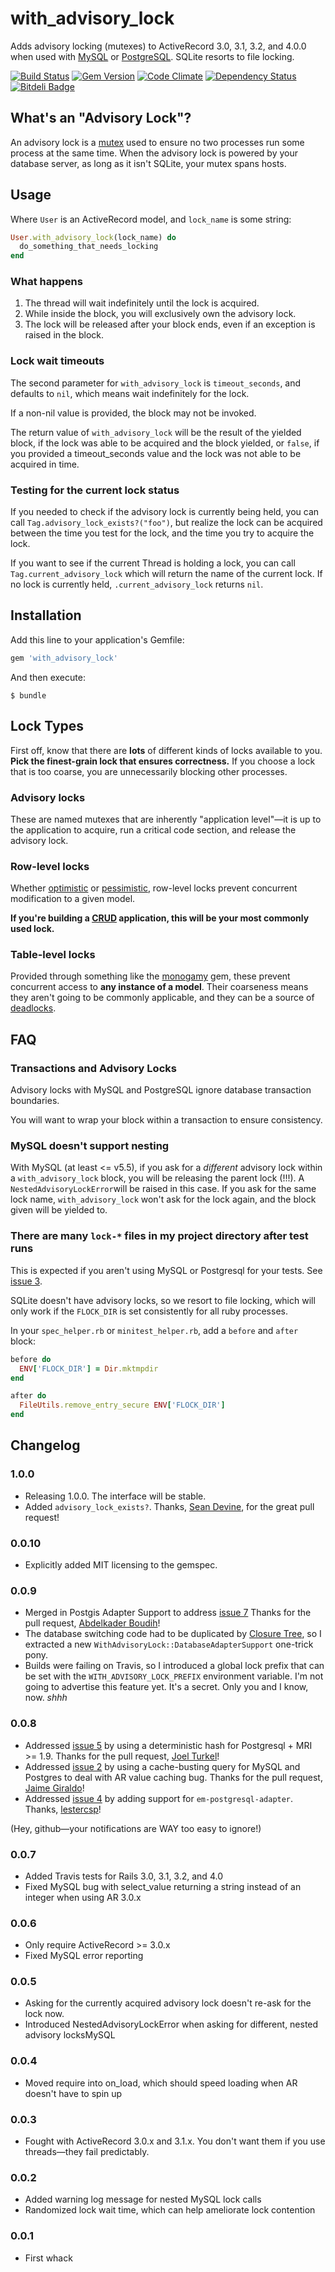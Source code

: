 # with_advisory_lock

Adds advisory locking (mutexes) to ActiveRecord 3.0, 3.1, 3.2, and 4.0.0 when used with
[MySQL](http://dev.mysql.com/doc/refman/5.0/en/miscellaneous-functions.html#function_get-lock)
or [PostgreSQL](http://www.postgresql.org/docs/9.1/static/functions-admin.html#FUNCTIONS-ADVISORY-LOCKS).
SQLite resorts to file locking.

[![Build Status](https://api.travis-ci.org/mceachen/with_advisory_lock.png?branch=master)](https://travis-ci.org/mceachen/with_advisory_lock)
[![Gem Version](https://badge.fury.io/rb/with_advisory_lock.png)](http://rubygems.org/gems/with_advisory_lock)
[![Code Climate](https://codeclimate.com/github/mceachen/with_advisory_lock.png)](https://codeclimate.com/github/mceachen/with_advisory_lock)
[![Dependency Status](https://gemnasium.com/mceachen/with_advisory_lock.png)](https://gemnasium.com/mceachen/with_advisory_lock)
[![Bitdeli Badge](https://d2weczhvl823v0.cloudfront.net/mceachen/with_advisory_lock/trend.png)](https://bitdeli.com/free "Bitdeli Badge")

## What's an "Advisory Lock"?

An advisory lock is a [mutex](http://en.wikipedia.org/wiki/Mutual_exclusion) used to ensure no two
processes run some process at the same time. When the advisory lock is powered by your database
server, as long as it isn't SQLite, your mutex spans hosts.

## Usage

Where ```User``` is an ActiveRecord model, and ```lock_name``` is some string:

```ruby
User.with_advisory_lock(lock_name) do
  do_something_that_needs_locking
end
```

### What happens

1. The thread will wait indefinitely until the lock is acquired.
2. While inside the block, you will exclusively own the advisory lock.
3. The lock will be released after your block ends, even if an exception is raised in the block.

### Lock wait timeouts

The second parameter for ```with_advisory_lock``` is ```timeout_seconds```, and defaults to ```nil```,
which means wait indefinitely for the lock.

If a non-nil value is provided, the block may not be invoked.

The return value of ```with_advisory_lock``` will be the result of the yielded block,
if the lock was able to be acquired and the block yielded, or ```false```, if you provided
a timeout_seconds value and the lock was not able to be acquired in time.

### Testing for the current lock status

If you needed to check if the advisory lock is currently being held, you can call
```Tag.advisory_lock_exists?("foo")```, but realize the lock can be acquired between the time you
test for the lock, and the time you try to acquire the lock.

If you want to see if the current Thread is holding a lock, you can call ```Tag.current_advisory_lock```
which will return the name of the current lock. If no lock is currently held,
```.current_advisory_lock``` returns ```nil```.

## Installation

Add this line to your application's Gemfile:

``` ruby
gem 'with_advisory_lock'
```

And then execute:

    $ bundle

## Lock Types

First off, know that there are **lots** of different kinds of locks available to you. **Pick the
finest-grain lock that ensures correctness.** If you choose a lock that is too coarse, you are
unnecessarily blocking other processes.

### Advisory locks
These are named mutexes that are inherently "application level"—it is up to the application
to acquire, run a critical code section, and release the advisory lock.

### Row-level locks
Whether [optimistic](http://api.rubyonrails.org/classes/ActiveRecord/Locking/Optimistic.html)
or [pessimistic](http://api.rubyonrails.org/classes/ActiveRecord/Locking/Pessimistic.html),
row-level locks prevent concurrent modification to a given model.

**If you're building a
[CRUD](http://en.wikipedia.org/wiki/Create,_read,_update_and_delete) application, this will be your
most commonly used lock.**

### Table-level locks

Provided through something like the [monogamy](https://github.com/mceachen/monogamy)
gem, these prevent concurrent access to **any instance of a model**. Their coarseness means they
aren't going to be commonly applicable, and they can be a source of
[deadlocks](http://en.wikipedia.org/wiki/Deadlock).

## FAQ

### Transactions and Advisory Locks

Advisory locks with MySQL and PostgreSQL ignore database transaction boundaries.

You will want to wrap your block within a transaction to ensure consistency.

### MySQL doesn't support nesting

With MySQL (at least <= v5.5), if you ask for a *different* advisory lock within a ```with_advisory_lock``` block,
you will be releasing the parent lock (!!!). A ```NestedAdvisoryLockError```will be raised
in this case. If you ask for the same lock name, ```with_advisory_lock``` won't ask for the
lock again, and the block given will be yielded to.

### There are many ```lock-*``` files in my project directory after test runs

This is expected if you aren't using MySQL or Postgresql for your tests.
See [issue 3](https://github.com/mceachen/with_advisory_lock/issues/3).

SQLite doesn't have advisory locks, so we resort to file locking, which will only work
if the ```FLOCK_DIR``` is set consistently for all ruby processes.

In your ```spec_helper.rb``` or ```minitest_helper.rb```, add a ```before``` and ```after``` block:

```ruby
before do
  ENV['FLOCK_DIR'] = Dir.mktmpdir
end

after do
  FileUtils.remove_entry_secure ENV['FLOCK_DIR']
end
```

## Changelog


### 1.0.0

* Releasing 1.0.0. The interface will be stable.
* Added ```advisory_lock_exists?```. Thanks, [Sean Devine](https://github.com/barelyknown), for the
  great pull request!


### 0.0.10

* Explicitly added MIT licensing to the gemspec.

### 0.0.9

* Merged in Postgis Adapter Support to address [issue 7](https://github.com/mceachen/with_advisory_lock/issues/7)
  Thanks for the pull request, [Abdelkader Boudih](https://github.com/seuros)!
* The database switching code had to be duplicated by [Closure Tree](https://github.com/mceachen/closure_tree),
  so I extracted a new ```WithAdvisoryLock::DatabaseAdapterSupport``` one-trick pony.
* Builds were failing on Travis, so I introduced a global lock prefix that can be set with the
  ```WITH_ADVISORY_LOCK_PREFIX``` environment variable. I'm not going to advertise this feature yet.
  It's a secret. Only you and I know, now. *shhh*

### 0.0.8

* Addressed [issue 5](https://github.com/mceachen/with_advisory_lock/issues/5) by
  using a deterministic hash for Postgresql + MRI >= 1.9.
  Thanks for the pull request, [Joel Turkel](https://github.com/jturkel)!
* Addressed [issue 2](https://github.com/mceachen/with_advisory_lock/issues/2) by
  using a cache-busting query for MySQL and Postgres to deal with AR value caching bug.
  Thanks for the pull request, [Jaime Giraldo](https://github.com/sposmen)!
* Addressed [issue 4](https://github.com/mceachen/with_advisory_lock/issues/4) by
  adding support for ```em-postgresql-adapter```.
  Thanks, [lestercsp](https://github.com/lestercsp)!

(Hey, github—your notifications are WAY too easy to ignore!)

### 0.0.7

* Added Travis tests for Rails 3.0, 3.1, 3.2, and 4.0
* Fixed MySQL bug with select_value returning a string instead of an integer when using AR 3.0.x

### 0.0.6

* Only require ActiveRecord >= 3.0.x
* Fixed MySQL error reporting

### 0.0.5

* Asking for the currently acquired advisory lock doesn't re-ask for the lock now.
* Introduced NestedAdvisoryLockError when asking for different, nested advisory locksMySQL

### 0.0.4

* Moved require into on_load, which should speed loading when AR doesn't have to spin up

### 0.0.3

* Fought with ActiveRecord 3.0.x and 3.1.x. You don't want them if you use threads—they fail
  predictably.

### 0.0.2

* Added warning log message for nested MySQL lock calls
* Randomized lock wait time, which can help ameliorate lock contention

### 0.0.1

* First whack
